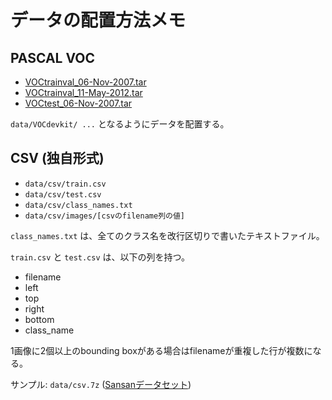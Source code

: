 # データの配置方法メモ

## PASCAL VOC

- [VOCtrainval_06-Nov-2007.tar](http://host.robots.ox.ac.uk/pascal/VOC/voc2007/VOCtrainval_06-Nov-2007.tar)
- [VOCtrainval_11-May-2012.tar](http://host.robots.ox.ac.uk/pascal/VOC/voc2012/VOCtrainval_11-May-2012.tar)
- [VOCtest_06-Nov-2007.tar](http://host.robots.ox.ac.uk/pascal/VOC/voc2007/VOCtest_06-Nov-2007.tar)

`data/VOCdevkit/ ...` となるようにデータを配置する。

## CSV (独自形式)

- `data/csv/train.csv`
- `data/csv/test.csv`
- `data/csv/class_names.txt`
- `data/csv/images/[csvのfilename列の値]`

`class_names.txt` は、全てのクラス名を改行区切りで書いたテキストファイル。

`train.csv` と `test.csv` は、以下の列を持つ。

- filename
- left
- top
- right
- bottom
- class_name

1画像に2個以上のbounding boxがある場合はfilenameが重複した行が複数になる。

サンプル: `data/csv.7z` ([Sansanデータセット](https://www.nii.ac.jp/dsc/idr/sansan/sansan.html))
